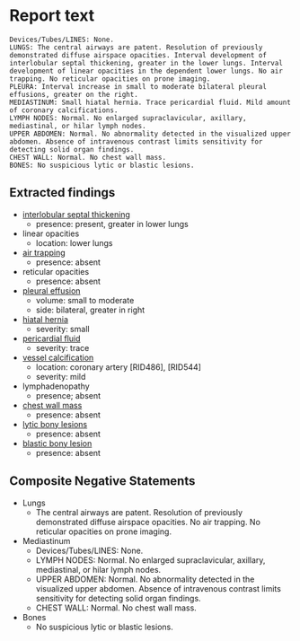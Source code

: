 # Report text

```text
Devices/Tubes/LINES: None.
LUNGS: The central airways are patent. Resolution of previously demonstrated diffuse airspace opacities. Interval development of interlobular septal thickening, greater in the lower lungs. Interval development of linear opacities in the dependent lower lungs. No air trapping. No reticular opacities on prone imaging.
PLEURA: Interval increase in small to moderate bilateral pleural effusions, greater on the right.
MEDIASTINUM: Small hiatal hernia. Trace pericardial fluid. Mild amount of coronary calcifications.
LYMPH NODES: Normal. No enlarged supraclavicular, axillary, mediastinal, or hilar lymph nodes.
UPPER ABDOMEN: Normal. No abnormality detected in the visualized upper abdomen. Absence of intravenous contrast limits sensitivity for detecting solid organ findings.
CHEST WALL: Normal. No chest wall mass.
BONES: No suspicious lytic or blastic lesions.
```

## Extracted findings

- [interlobular septal thickening](../../definitions/hood/interlobular-septal-thickening.md)
  - presence: present, greater in lower lungs
- linear opacities
  - location: lower lungs
- [air trapping](../../definitions/upmedic/AirTrapping.cde.md)
  - presence: absent
- reticular opacities
  - presence: absent
- [pleural effusion](../../definitions/hood/pleural-effusion.json)  
  - volume: small to moderate
  - side: bilateral, greater in right
- [hiatal hernia](../../definitions/hood/hiatal-hernia.json)
  - severity: small
- [pericardial fluid](../../definitions/hood/pericardial-effusion.md)
  - severity: trace
- [vessel calcification](../../definitions/nuance/coronary_artery_calcification.json)
  - location: coronary artery [RID486\], \[RID544\]
  - severity: mild
- lymphadenopathy
  - presence; absent
- [chest wall mass](../../definitions/hood/chest-wall.json)  
  - presence: absent
- [lytic bony lesions](../../definitions/hood/lytic-lesion.md)
  - presence: absent
- [blastic bony lesion](../../definitions/hood/sclerotic-lesion.md)
  - presence: absent

## Composite Negative Statements

- Lungs
  - The central airways are patent. Resolution of previously demonstrated diffuse airspace opacities. No air trapping. No reticular opacities on prone imaging.
- Mediastinum
  - Devices/Tubes/LINES: None.
  - LYMPH NODES: Normal. No enlarged supraclavicular, axillary, mediastinal, or hilar lymph nodes.
  - UPPER ABDOMEN: Normal. No abnormality detected in the visualized upper abdomen. Absence of intravenous contrast limits sensitivity for detecting solid organ findings.
  - CHEST WALL: Normal. No chest wall mass.
- Bones
  - No suspicious lytic or blastic lesions.
  